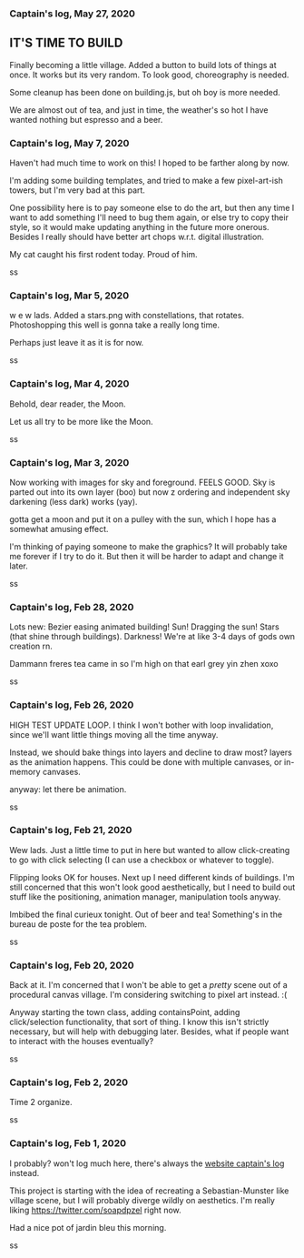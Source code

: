 

### Captain's log, May 27, 2020

## IT'S TIME TO BUILD

Finally becoming a little village. Added a button to build lots of things at once. It works but its very random. To look good, choreography is needed.

Some cleanup has been done on building.js, but oh boy is more needed.

We are almost out of tea, and just in time, the weather's so hot I have wanted nothing but espresso and a beer.


### Captain's log, May 7, 2020

Haven't had much time to work on this! I hoped to be farther along by now.

I'm adding some building templates, and tried to make a few pixel-art-ish towers, but I'm very bad at this part.

One possibility here is to pay someone else to do the art, but then any time I want to add something I'll need to bug them again, or else try to copy their style, so it would make updating anything in the future more onerous. Besides I really should have better art chops w.r.t. digital illustration.

My cat caught his first rodent today. Proud of him.

ss


### Captain's log, Mar 5, 2020

w e w lads. Added a stars.png with constellations, that rotates. Photoshopping this well is gonna take a really long time.

Perhaps just leave it as it is for now.

ss


### Captain's log, Mar 4, 2020

Behold, dear reader, the Moon.

Let us all try to be more like the Moon.

ss


### Captain's log, Mar 3, 2020

Now working with images for sky and foreground. FEELS GOOD. Sky is parted out into its own layer (boo) but now z ordering and independent sky darkening (less dark) works (yay).

gotta get a moon and put it on a pulley with the sun, which I hope has a somewhat amusing effect.

I'm thinking of paying someone to make the graphics? It will probably take me forever if I try to do it. But then it will be harder to adapt and change it later.

ss

### Captain's log, Feb 28, 2020

Lots new: Bezier easing animated building! Sun! Dragging the sun! Stars (that shine through buildings). Darkness! We're at like 3-4 days of gods own creation rn.

Dammann freres tea came in so I'm high on that earl grey yin zhen xoxo

ss

### Captain's log, Feb 26, 2020

HIGH TEST UPDATE LOOP. I think I won't bother with loop invalidation, since we'll want little things moving all the time anyway.

Instead, we should bake things into layers and decline to draw most? layers as the animation happens. This could be done with multiple canvases, or in-memory canvases.

anyway: let there be animation.

ss

### Captain's log, Feb 21, 2020

Wew lads. Just a little time to put in here but wanted to allow click-creating to go with click selecting (I can use a checkbox or whatever to toggle).

Flipping looks OK for houses. Next up I need different kinds of buildings. I'm still concerned that this won't look good aesthetically, but I need to build out stuff like the positioning, animation manager, manipulation tools anyway.

Imbibed the final curieux tonight. Out of beer and tea! Something's in the bureau de poste for the tea problem.

ss

### Captain's log, Feb 20, 2020

Back at it. I'm concerned that I won't be able to get a *pretty* scene out of a procedural canvas village. I'm considering switching to pixel art instead. :(

Anyway starting the town class, adding containsPoint, adding click/selection functionality, that sort of thing. I know this isn't strictly necessary, but will help with debugging later. Besides, what if people want to interact with the houses eventually?

ss


### Captain's log, Feb 2, 2020

Time 2 organize.

ss

### Captain's log, Feb 1, 2020

I probably? won't log much here, there's always the [website captain's log](https://github.com/simonsarris/site-simonsarris/blob/master/captainslog.md) instead.

This project is starting with the idea of recreating a Sebastian-Munster like village scene,
but I will probably diverge wildly on aesthetics. I'm really liking https://twitter.com/soapdpzel right now.

Had a nice pot of jardin bleu this morning.

ss